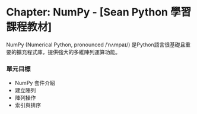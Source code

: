 # Chapter: NumPy - [Sean Python 學習課程教材]
NumPy (Numerical Python, pronounced /ˈnʌmpaɪ/) 是Python語言很基礎且重要的擴充程式庫，提供強大的多維陣列運算功能。
### 單元目標
- NumPy 套件介紹
- 建立陣列
- 陣列操作
- 索引與排序



